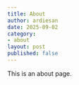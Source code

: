 ```yaml
---
title: About
author: ardiesan
date: 2025-09-02
category:
- about 
layout: post
published: false
---
```


This is an about page.

